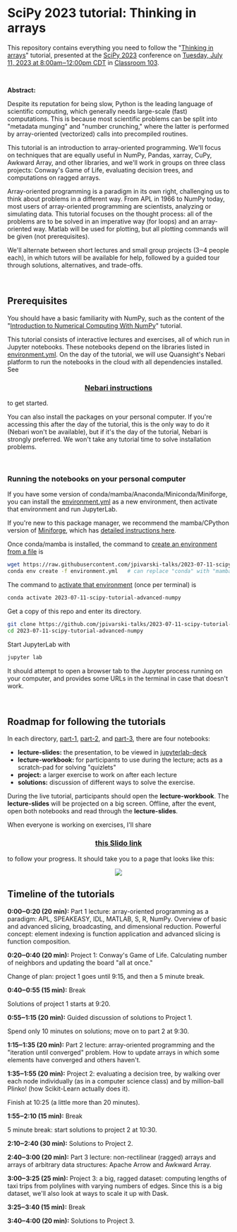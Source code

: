 # SciPy 2023 tutorial: Thinking in arrays

This repository contains everything you need to follow the "[Thinking in arrays](https://cfp.scipy.org/2023/talk/XBUC8S/)" tutorial, presented at the [SciPy 2023](https://www.scipy2023.scipy.org/) conference on [Tuesday, July 11, 2023 at 8:00am‒12:00pm CDT](https://www.scipy2023.scipy.org/schedule) in [Classroom 103](https://meetattexas.com/floorplans#m1).

<br>

**Abstract:**

Despite its reputation for being slow, Python is the leading language of scientific computing, which generally needs large-scale (fast) computations. This is because most scientific problems can be split into "metadata munging" and "number crunching," where the latter is performed by array-oriented (vectorized) calls into precompiled routines.

This tutorial is an introduction to array-oriented programming. We'll focus on techniques that are equally useful in NumPy, Pandas, xarray, CuPy, Awkward Array, and other libraries, and we'll work in groups on three class projects: Conway's Game of Life, evaluating decision trees, and computations on ragged arrays.

Array-oriented programming is a paradigm in its own right, challenging us to think about problems in a different way. From APL in 1966 to NumPy today, most users of array-oriented programming are scientists, analyzing or simulating data. This tutorial focuses on the thought process: all of the problems are to be solved in an imperative way (for loops) and an array-oriented way. Matlab will be used for plotting, but all plotting commands will be given (not prerequisites).

We'll alternate between short lectures and small group projects (3‒4 people each), in which tutors will be available for help, followed by a guided tour through solutions, alternatives, and trade-offs.

<br>

## Prerequisites

You should have a basic familiarity with NumPy, such as the content of the "[Introduction to Numerical Computing With NumPy](https://cfp.scipy.org/2023/talk/UJBWPQ/)" tutorial.

This tutorial consists of interactive lectures and exercises, all of which run in Jupyter notebooks. These notebooks depend on the libraries listed in [environment.yml](environment.yml). On the day of the tutorial, we will use Quansight's Nebari platform to run the notebooks in the cloud with all dependencies installed. See

<h3 align="center"><a href="https://docs.google.com/document/d/1vnWhNyUBRpILb2MAHQfTmZQY3pCIaCmroV9ke49nQlE/edit?usp=sharing">Nebari instructions</a></h3>

to get started.

You can also install the packages on your personal computer. If you're accessing this after the day of the tutorial, this is the only way to do it (Nebari won't be available), but if it's the day of the tutorial, Nebari is strongly preferred. We won't take any tutorial time to solve installation problems.

<br>

### Running the notebooks on your personal computer

If you have some version of conda/mamba/Anaconda/Miniconda/Miniforge, you can install the [environment.yml](environment.yml) as a new environment, then activate that environment and run JupyterLab.

If you're new to this package manager, we recommend the mamba/CPython version of [Miniforge](https://github.com/conda-forge/miniforge), which has [detailed instructions here](https://scikit-hep.org/user/installing-conda).

Once conda/mamba is installed, the command to [create an environment from a file](https://conda.io/projects/conda/en/latest/user-guide/tasks/manage-environments.html#creating-an-environment-from-an-environment-yml-file) is

```bash
wget https://raw.githubusercontent.com/jpivarski-talks/2023-07-11-scipy-tutorial-advanced-numpy/main/environment.yml
conda env create -f environment.yml   # can replace "conda" with "mamba"
```

The command to [activate that environment](https://conda.io/projects/conda/en/latest/user-guide/tasks/manage-environments.html#activating-an-environment) (once per terminal) is

```bash
conda activate 2023-07-11-scipy-tutorial-advanced-numpy
```

Get a copy of this repo and enter its directory.

```bash
git clone https://github.com/jpivarski-talks/2023-07-11-scipy-tutorial-advanced-numpy.git
cd 2023-07-11-scipy-tutorial-advanced-numpy
```

Start JupyterLab with

```bash
jupyter lab
```

It should attempt to open a browser tab to the Jupyter process running on your computer, and provides some URLs in the terminal in case that doesn't work.

<br>

## Roadmap for following the tutorials

In each directory, [part-1](part-1), [part-2](part-2), and [part-3](part-3), there are four notebooks:

  * **lecture-slides:** the presentation, to be viewed in [jupyterlab-deck](https://jupyterlab-deck.readthedocs.io/)
  * **lecture-workbook:** for participants to use during the lecture; acts as a scratch-pad for solving "quizlets"
  * **project:** a larger exercise to work on after each lecture
  * **solutions:** discussion of different ways to solve the exercise.

During the live tutorial, participants should open the **lecture-workbook**. The **lecture-slides** will be projected on a big screen. Offline, after the event, open both notebooks and read through the **lecture-slides**.

When everyone is working on exercises, I'll share

<h3 align="center"><a href="https://app.sli.do/event/mAiL1wgxpBXyTrRFTEsC94/embed/polls/da924656-e37b-4aa8-828c-90d7faa58915">this Slido link</a></h3>

to follow your progress. It should take you to a page that looks like this:

<p align="center"><picture><img src="https://github.com/jpivarski-talks/2023-07-11-scipy2023-tutorial-thinking-in-arrays/assets/1852447/1603b323-fb27-4023-a1ed-7e2c979c7669"></picture></p>

## Timeline of the tutorials

**0:00‒0:20 (20 min):** Part 1 lecture: array-oriented programming as a paradigm: APL, SPEAKEASY, IDL, MATLAB, S, R, NumPy. Overview of basic and advanced slicing, broadcasting, and dimensional reduction. Powerful concept: element indexing is function application and advanced slicing is function composition.

**0:20‒0:40 (20 min):** Project 1: Conway's Game of Life. Calculating number of neighbors and updating the board "all at once."

Change of plan: project 1 goes until 9:15, and then a 5 minute break.

**0:40‒0:55 (15 min):** Break

Solutions of project 1 starts at 9:20.

**0:55‒1:15 (20 min):** Guided discussion of solutions to Project 1.

Spend only 10 minutes on solutions; move on to part 2 at 9:30.

**1:15‒1:35 (20 min):** Part 2 lecture: array-oriented programming and the "iteration until converged" problem. How to update arrays in which some elements have converged and others haven't.

**1:35‒1:55 (20 min):** Project 2: evaluating a decision tree, by walking over each node individually (as in a computer science class) and by million-ball Plinko! (how Scikit-Learn actually does it).

Finish at 10:25 (a little more than 20 minutes).

**1:55‒2:10 (15 min):** Break

5 minute break: start solutions to project 2 at 10:30.

**2:10‒2:40 (30 min):** Solutions to Project 2.

**2:40‒3:00 (20 min):** Part 3 lecture: non-rectilinear (ragged) arrays and arrays of arbitrary data structures: Apache Arrow and Awkward Array.

**3:00‒3:25 (25 min):** Project 3: a big, ragged dataset: computing lengths of taxi trips from polylines with varying numbers of edges. Since this is a big dataset, we'll also look at ways to scale it up with Dask.

**3:25‒3:40 (15 min):** Break

**3:40‒4:00 (20 min):** Solutions to Project 3.
